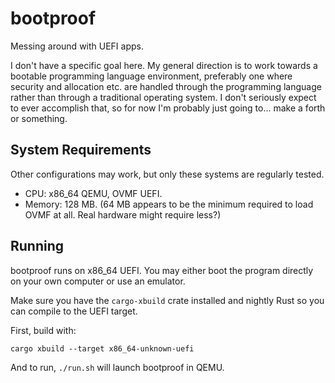 # bootproof
Messing around with UEFI apps.

I don't have a specific goal here.
My general direction is to work towards a bootable programming language environment,
preferably one where security and allocation etc. are handled through the programming language
rather than through a traditional operating system.
I don't seriously expect to ever accomplish that, so for now I'm probably just going to...
make a forth or something.

## System Requirements
Other configurations may work, but only these systems are regularly tested.
* CPU: x86_64 QEMU, OVMF UEFI.
* Memory: 128 MB. (64 MB appears to be the minimum required to load OVMF at all. Real hardware might require less?)

## Running
bootproof runs on x86_64 UEFI. You may either boot the program directly on your own computer or use an emulator.

Make sure you have the `cargo-xbuild` crate installed and nightly Rust so you can compile to the UEFI target.

First, build with:
```
cargo xbuild --target x86_64-unknown-uefi
```

And to run, `./run.sh` will launch bootproof in QEMU.
